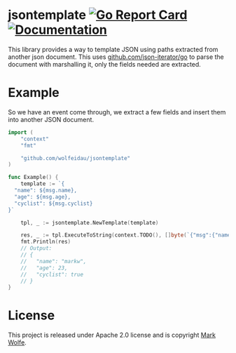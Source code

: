 # jsontemplate [![Go Report Card](https://goreportcard.com/badge/github.com/wolfeidau/jsontemplate)](https://goreportcard.com/report/github.com/wolfeidau/jsontemplate) [![Documentation](https://godoc.org/github.com/wolfeidau/jsontemplate?status.svg)](https://godoc.org/github.com/wolfeidau/jsontemplate)

This library provides a way to template JSON using paths extracted from another json document. This uses [github.com/json-iterator/go](https://github.com/json-iterator/go) to parse the document with marshalling it, only the fields needed are extracted.

# Example

So we have an event come through, we extract a few fields and insert them into another JSON document.

```go
import (
	"context"
	"fmt"

	"github.com/wolfeidau/jsontemplate"
)

func Example() {
	template := `{
  "name": ${msg.name},
  "age": ${msg.age},
  "cyclist": ${msg.cyclist}
}`

	tpl, _ := jsontemplate.NewTemplate(template)

	res, _ := tpl.ExecuteToString(context.TODO(), []byte(`{"msg":{"name":"markw","age":23,"cyclist":true}}`))
	fmt.Println(res)
	// Output:
	// {
	//   "name": "markw",
	//   "age": 23,
	//   "cyclist": true
	// }
}
```

# License

This project is released under Apache 2.0 license and is copyright [Mark Wolfe](https://www.wolfe.id.au).
